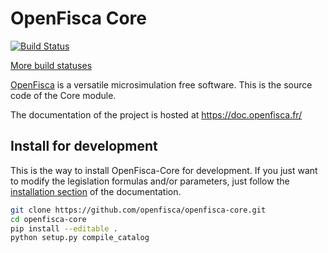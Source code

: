 # OpenFisca Core

[![Build Status](https://travis-ci.org/openfisca/openfisca-core.svg?branch=master)](https://travis-ci.org/openfisca/openfisca-core)

[More build statuses](https://www.openfisca.fr/build-status)

[OpenFisca](https://www.openfisca.fr/) is a versatile microsimulation free software.
This is the source code of the Core module.

The documentation of the project is hosted at https://doc.openfisca.fr/

## Install for development

This is the way to install OpenFisca-Core for development. If you just want to modify the legislation formulas and/or parameters,
just follow the [installation section](https://doc.openfisca.fr/install.html) of the documentation.

```bash
git clone https://github.com/openfisca/openfisca-core.git
cd openfisca-core
pip install --editable .
python setup.py compile_catalog
```

